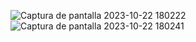 ![Captura de pantalla 2023-10-22 180222](https://github.com/diegoivan1987/SimulacionPorComputadora-Diego-Becerra/assets/47061340/0824468c-fe25-4220-a832-8cbe06e61a77)
![Captura de pantalla 2023-10-22 180241](https://github.com/diegoivan1987/SimulacionPorComputadora-Diego-Becerra/assets/47061340/758a079f-3c32-4be0-8aeb-ac1025208e11)
